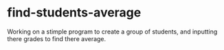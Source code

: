 # find-students-average
Working on a stimple program to create a group of students, and inputting there grades to find there average.
